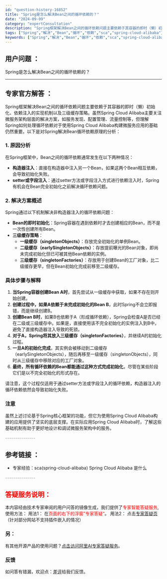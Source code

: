 ```yaml
---
id: "question-history-16852"
title: "Spring是怎么解决Bean之间的循环依赖的？"
date: "2024-09-09"
category: "expertConsultation"
description: "Spring框架解决Bean之间的循环依赖问题主要依赖于其容器的即时（懒）初始化、依赖注入的实现机制以及三级缓存策略。虽然Spring Cloud Alibaba主要关注微服务架构层面的解决方案，如服务发现、配置管理、流量控制等，但理解Spring如何处理循环依赖对于使用Spring Cloud A"
tags: ["Spring","解决","Bean","循环","依赖","sca","spring-cloud-alibaba"]
keywords: ["Spring","解决","Bean","循环","依赖","sca","spring-cloud-alibaba"]
---
```


## 用户问题 ： 
 Spring是怎么解决Bean之间的循环依赖的？  

---------------
## 专家官方解答 ：

Spring框架解决Bean之间的循环依赖问题主要依赖于其容器的即时（懒）初始化、依赖注入的实现机制以及三级缓存策略。虽然Spring Cloud Alibaba主要关注微服务架构层面的解决方案，如服务发现、配置管理、流量控制等，但理解Spring如何处理循环依赖对于使用Spring Cloud Alibaba构建微服务应用的基础仍然重要。以下是对Spring解决Bean循环依赖原理的分析：

### 1. 原因分析

在Spring框架中，Bean之间的循环依赖通常发生在以下两种情况：
- **构造器注入**：直接在构造器中注入另一个Bean，如果这两个Bean相互依赖，会导致初始化失败。
- **setter或字段注入**：通过setter方法或字段注入方式进行依赖注入时，Spring有机会在Bean完全初始化之前解决循环依赖问题。

### 2. 解决方案概述

Spring通过以下机制解决非构造器注入的循环依赖问题：
- **Bean的即时初始化**：Spring容器在遇到依赖时才去创建相应的Bean，而不是一次性创建所有Bean。
- **三级缓存策略**：
  - **一级缓存（singletonObjects）**：存放完全初始化的单例Bean。
  - **二级缓存（earlySingletonObjects）**：存放提前曝光的Bean对象，即尚未完成初始化但已可被其他Bean依赖的实例。
  - **三级缓存（singletonFactories）**：存放用于创建Bean的工厂对象，比二级缓存更早，但在Bean初始化完成前移至二级缓存。

### 具体步骤与解释

1. **当Spring容器创建Bean A时**，首先尝试从一级缓存中获取，如果不存在则开始创建。
2. **创建过程中，如果A依赖于未完成初始化的Bean B**，此时Spring不会立即报错，而是继续创建B。
3. **创建Bean B时**，如果B也依赖于A（形成循环依赖），Spring会检查A是否已经在二级或三级缓存中。如果是，直接使用该不完全初始化的实例注入到B中，避免了直接构造器注入导致的死锁。
4. **对于A，Spring将其放入三级缓存（singletonFactories）**，并继续A的初始化过程。
5. **一旦A的初始化完成**，其实例会被移动到二级缓存（earlySingletonObjects），随后再移至一级缓存（singletonObjects），同时从三级缓存中移除对应的工厂对象。
6. **最终，所有循环依赖的Bean都能通过这种方式完成初始化**，尽管在某些阶段它们是以不完全初始化的形式存在。

请注意，这个过程仅适用于通过setter方法或字段注入的循环依赖，构造器注入的循环依赖依然会导致初始化失败。

### 注意

虽然上述讨论基于Spring核心框架的功能，但它为使用Spring Cloud Alibaba构建的应用提供了坚实的底层支撑。在实际应用Spring Cloud Alibaba时，了解这些基础机制有助于更好地设计和调试微服务架构中的服务。


<font color="#949494">---------------</font> 


## 参考链接 ：

* 专家经验：sca(spring-cloud-alibaba) Spring Cloud Alibaba 是什么 


 <font color="#949494">---------------</font> 
 


## <font color="#FF0000">答疑服务说明：</font> 

本内容经由技术专家审阅的用户问答的镜像生成，我们提供了<font color="#FF0000">专家智能答疑服务</font>,使用方法：
用法1： 在<font color="#FF0000">页面的右下的浮窗”专家答疑“</font>。
用法2： 点击[专家答疑页](https://answer.opensource.alibaba.com/docs/intro)（针对部分网站不支持插件嵌入的情况）
### 另：


有其他开源产品的使用问题？[点击访问阿里AI专家答疑服务](https://answer.opensource.alibaba.com/docs/intro)。
### 反馈
如问答有错漏，欢迎点：[差评](https://ai.nacos.io/user/feedbackByEnhancerGradePOJOID?enhancerGradePOJOId=16871)给我们反馈。
